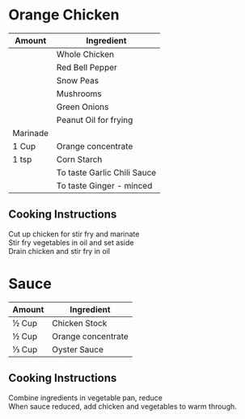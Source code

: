 # Orange Chicken  
  
|Amount|Ingredient|  
|----|----|  
 || Whole Chicken  
 || Red Bell Pepper  
 || Snow Peas  
 || Mushrooms  
 || Green Onions  
 || Peanut Oil for frying  
Marinade |   
1 Cup | Orange concentrate  
1 tsp | Corn Starch  
 || To taste Garlic Chili Sauce  
 || To taste Ginger - minced  
  
## Cooking Instructions  
Cut up chicken for stir fry and marinate  
Stir fry vegetables in oil and set aside  
Drain chicken and stir fry in oil  
  
# Sauce  
|Amount|Ingredient|  
|----|----|  
½ Cup | Chicken Stock  
½ Cup | Orange concentrate  
⅓ Cup | Oyster Sauce  
  
## Cooking Instructions  
Combine ingredients in vegetable pan, reduce  
When sauce reduced, add chicken and vegetables to warm through.  
  
  